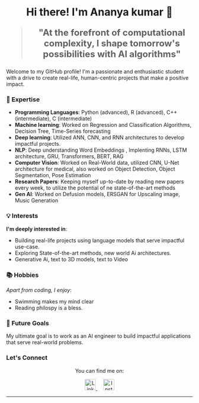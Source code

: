 <h1 align="center">Hi there! I'm Ananya kumar 👋</h1>

<blockquote style="font-size: 24px;">
  <p align="center">
    <strong>"At the forefront of computational complexity, I shape tomorrow's possibilities with AI algorithms"</strong>
  </p>
</blockquote>

Welcome to my GitHub profile! I'm a passionate and enthusiastic student with a drive to create real-life, human-centric projects that make a positive impact.

### 🚀 Expertise

- **Programming Languages**: Python (advanced), R (advanced), C++ (intermediate), C (intermediate)
- **Machine learning**: Worked on Regression and Classification Algorithms, Decision Tree, Time-Series forecasting
- **Deep learning**: Utilized ANN, CNN, and RNN architectures to develop impactful projects.
- **NLP**: Deep understanding Word Embeddings , Implenting RNNs, LSTM architecture, GRU, Transformers, BERT, RAG 
- **Computer Vision**: Worked on Real-World data, utilized CNN, U-Net architecture for medical, also worked on Object Detection, Object Segmentation, Pose Estimation
- **Research Papers**: Keeping myself up-to-date by reading new papers every week, to utilize the potential of ne state-of-the-art methods
- **Gen AI**: Worked on Defusion models, ERSGAN for Upscaling image, Music Generation 

### 💡 Interests

**I'm deeply interested in**:

- Building real-life projects using language models that serve impactful use-case.
- Exploring State-of-the-art methods, new world Ai architectures.
- Generative Ai, text to 3D models, text to Video

### 📚 Hobbies

*Apart from coding, I enjoy*:

- Swimming makes my mind clear
- Reading philospy is a bless.

### 🌱 Future Goals

My ultimate goal is to work as an AI engineer to build impactful applications that serve real-world problems.

### Let's Connect

<p align="center">
  You can find me on:
</p>

<p align="center">
  <a href="https://www.linkedin.com/in/ananya8154/">
    <img src="https://raw.githubusercontent.com/rahuldkjain/github-profile-readme-generator/master/src/images/icons/Social/linked-in-alt.svg" alt="LinkedIn" height="30" />
  </a>&nbsp;&nbsp;&nbsp;
  <a href="https://instagram.com/ananyakr.io">
    <img src="https://raw.githubusercontent.com/rahuldkjain/github-profile-readme-generator/master/src/images/icons/Social/instagram.svg" alt="Instagram" height="30" />
  </a>
</p>

------
